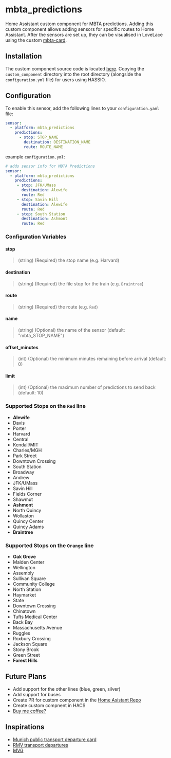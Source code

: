 # mbta_predictions
Home Assistant custom component for MBTA predictions. Adding this custom component allows adding sensors for specific routes to Home Assistant. After the sensors are set up, they can be visualised in LoveLace using the custom [mbta-card](https://github.com/dhanani94/mbta-card).

## Installation 
The custom component source code is located [here](/custom_component/mbta_predictions). Copying the `custom_component` directory into the root directory (alongside the `configuration.yml` file) for users using HASSIO. 

## Configuration 
To enable this sensor, add the following lines to your `configuration.yaml` file:

```yaml
sensor:
  - platform: mbta_predictions
    predictions:
      - stop: STOP_NAME
        destination: DESTINATION_NAME
        route: ROUTE_NAME
```

example `configuration.yml`:

```yaml
# adds sensor info for MBTA Predictions
sensor:
  - platform: mbta_predictions
    predictions:
     - stop: JFK/UMass
       destination: Alewife
       route: Red
     - stop: Savin Hill
       destination: Alewife
       route: Red
     - stop: South Station
       destination: Ashmont
       route: Red
```

### Configuration Variables
#### stop
> (string) (Required) the stop name (e.g. Harvard)
#### destination
> (string) (Required) the file stop for the train (e.g. `Braintree`)
#### route
> (string) (Required) the route (e.g. `Red`)
#### name
> (string) (Optional) the name of the sensor (default: "mbta_STOP_NAME")
#### offset_minutes
> (int) (Optional) the minimum minutes remaining before arrival (default: 0)
#### limit
> (int) (Optional) the maximum number of predictions to send back (default: 10)


### Supported Stops on the `Red` line

* **Alewife**
* Davis
* Porter
* Harvard
* Central
* Kendall/MIT
* Charles/MGH
* Park Street
* Downtown Crossing
* South Station
* Broadway
* Andrew
* JFK/UMass
* Savin Hill
* Fields Corner
* Shawmut
* **Ashmont**
* North Quincy
* Wollaston
* Quincy Center
* Quincy Adams
* **Braintree**

### Supported Stops on the `Orange` line
* **Oak Grove**
* Malden Center
* Wellington
* Assembly
* Sullivan Square
* Community College
* North Station
* Haymarket
* State
* Downtown Crossing
* Chinatown
* Tufts Medical Center
* Back Bay
* Massachusetts Avenue
* Ruggles
* Roxbury Crossing
* Jackson Square
* Stony Brook
* Green Street
* **Forest Hills**

## Future Plans 

* Add support for the other lines (blue, green, silver)
* Add support for buses 
* Create PR for custom component in the [Home Asistant Repo](https://github.com/home-assistant/home-assistant/tree/dev/homeassistant/components)
* Create custom compnent in HACS 
* [Buy me coffee?](https://www.buymeacoffee.com/dhanani94)

## Inspirations

* [Munich public transport departure card](https://community.home-assistant.io/t/lovelace-munich-public-transport-departure-card/59622)
* [RMV transport departures](https://community.home-assistant.io/t/rmv-transport-departures/63935)
* [MVG](https://www.home-assistant.io/integrations/mvglive)
